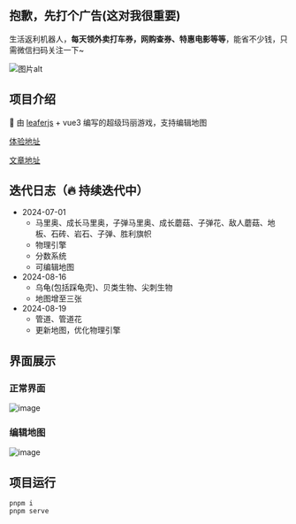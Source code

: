 ## 抱歉，先打个广告(这对我很重要)

生活返利机器人，**每天领外卖打车券，网购查券、特惠电影等等**，能省不少钱，只需微信扫码关注一下~

![图片alt](https://github.com/user-attachments/assets/ebc290c2-0b8f-4675-a9e0-d317bc4333f1 "图片title")

## 项目介绍

🍄 由 [leaferjs](https://www.leaferjs.com/ui/) + vue3 编写的超级玛丽游戏，支持编辑地图

[体验地址](https://hhzzcc.github.io/super-mario/dist/index.html#/)

[文章地址](https://juejin.cn/post/7392116075674828827)

## 迭代日志（🔥 持续迭代中）

- 2024-07-01
  - 马里奥、成长马里奥，子弹马里奥、成长蘑菇、子弹花、敌人蘑菇、地板、石砖、岩石、子弹、胜利旗帜
  - 物理引擎
  - 分数系统
  - 可编辑地图
- 2024-08-16
  - 乌龟(包括踩龟壳)、贝类生物、尖刺生物
  - 地图增至三张
- 2024-08-19
  - 管道、管道花
  - 更新地图，优化物理引擎

## 界面展示

### 正常界面

![image](https://github.com/user-attachments/assets/1bff6c6c-e9aa-49f7-8216-0ef92cdf63ba)

### 编辑地图

![image](https://github.com/user-attachments/assets/b6a38713-1d3b-4838-a8e6-488eae8a6601)


## 项目运行

```
pnpm i
pnpm serve
```
